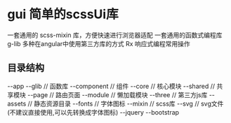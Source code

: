 # gui 简单的scssUi库
  一套通用的 scss-mixin 库，方便快速进行浏览器适配
  一套通用的函数式编程库  g-lib
  多种在angular中使用第三方库的方式
  Rx 响应式编程常用操作
  
## 目录结构
  --app
    --glib                    // 函数库
    --component               // 组件
    --core                    // 核心模块
    --shared                  // 共享模块
    --page                    // 路由页面
    --module                  // 懒加载模块
    --three                   // 第三方js库
  --assets                       // 静态资源目录
    --fonts                       // 字体图标
    --mixin                       // scss库
    --svg                          // svg文件(不建议直接使用,可以先转换成字体图标)
    --jquery
    --bootstrap
    
